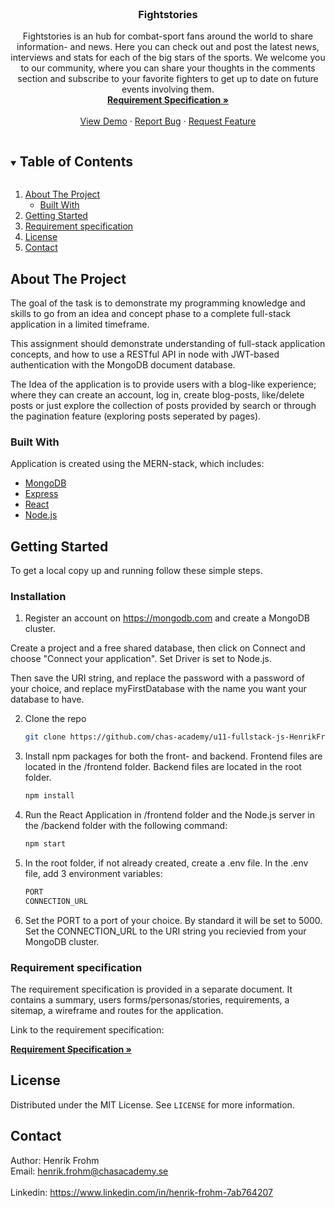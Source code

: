 <!-- PROJECT DESCRIPTION-->
<br />
  <h3 align="center">Fightstories</h3>

  <p align="center">
     Fightstories is an hub for combat-sport fans around the world to share information- and news. Here you can check out and post the latest news, interviews and stats for each of the big stars of the sports. We welcome you to our community, where you can share your thoughts in the comments section and subscribe to your favorite fighters to get up to date on future events involving them.
    <br />  
    <a href="https://docs.google.com/document/d/1J2uC24e3qyB1vx0d1tDZspw5KQtstBlE/edit?usp=sharing&ouid=116450704019366372650&rtpof=true&sd=true"><strong>Requirement Specification »</strong></a>
    <br />
    <br />
    <a href="https://u11-fightstories-app.netlify.app/">View Demo</a>
    ·
    <a href="https://github.com/chas-academy/u11-fullstack-js-HenrikFrohm/issues">Report Bug</a>
    ·
    <a href="https://github.com/chas-academy/u11-fullstack-js-HenrikFrohm/issues">Request Feature</a>
  </p>
</p>

<!-- TABLE OF CONTENTS -->
<details open="open">
  <summary><h2 style="display: inline-block">Table of Contents</h2></summary>
  <ol>
    <li>
      <a href="#about-the-project">About The Project</a>
      <ul>
        <li><a href="#built-with">Built With</a></li>
      </ul>
    </li>
    <li>
      <a href="#getting-started">Getting Started</a>
    </li>
    <li><a href="#requirement-specification">Requirement specification</a></li>
    <li><a href="#https://github.com/HenrikFrohm/u11-project/blob/master/LICENSE.md">License</a></li>
    <li><a href="#contact">Contact</a></li>
  </ol>
</details>

<!-- ABOUT THE PROJECT -->

## About The Project

The goal of the task is to demonstrate my programming knowledge and skills to go from an idea and concept phase to a complete full-stack application in a limited timeframe.

This assignment should demonstrate understanding of full-stack application concepts, and how to use a RESTful API in node with JWT-based authentication with the MongoDB document database.

The Idea of the application is to provide users with a blog-like experience; where they can create an account, log in, create blog-posts, like/delete posts or just explore the collection of posts provided by search or through the pagination feature (exploring posts seperated by pages).

### Built With

Application is created using the MERN-stack, which includes:

- [MongoDB]()
- [Express]()
- [React]()
- [Node.js]()

<!-- GETTING STARTED -->

## Getting Started

To get a local copy up and running follow these simple steps.

### Installation

1. Register an account on https://mongodb.com and create a MongoDB cluster.

Create a project and a free shared database, then click on Connect and choose "Connect your application".
Set Driver is set to Node.js.

Then save the URI string, and replace the password with a password of your choice, and replace myFirstDatabase with the name you want your database to have.

2. Clone the repo
   ```sh
   git clone https://github.com/chas-academy/u11-fullstack-js-HenrikFrohm
   ```
3. Install npm packages for both the front- and backend. Frontend files are located in the /frontend folder. Backend files are located in the root folder.
   ```sh
   npm install
   ```
4. Run the React Application in /frontend folder and the Node.js server in the /backend folder with the following command:
   ```sh
   npm start
   ```
5. In the root folder, if not already created, create a .env file. In the .env file, add 3 environment variables:
   ```sh
   PORT
   CONNECTION_URL
   ```
6. Set the PORT to a port of your choice. By standard it will be set to 5000. Set the CONNECTION_URL to the URI string you recievied from your MongoDB cluster.

<!-- REQUIREMENT SPECIFICATION -->

### Requirement specification

The requirement specification is provided in a separate document. It contains a summary, users forms/personas/stories, requirements, a sitemap, a wireframe and routes for the application.

Link to the requirement specification:

<a href="https://docs.google.com/document/d/1J2uC24e3qyB1vx0d1tDZspw5KQtstBlE/edit?usp=sharing&ouid=116450704019366372650&rtpof=true&sd=true"><strong>Requirement Specification »</strong></a>

<!-- LICENSE -->

## License

Distributed under the MIT License. See `LICENSE` for more information.

<!-- CONTACT -->

## Contact

Author: Henrik Frohm <br />
Email: henrik.frohm@chasacademy.se <br />  
Linkedin: https://www.linkedin.com/in/henrik-frohm-7ab764207 <br /> 

